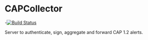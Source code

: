 CAPCollector
============
-[![Build Status](https://travis-ci.org/CAPTools/CAPCollector.svg?branch=master)](https://travis-ci.org/CAPTools/CAPCollector)

Server to authenticate, sign, aggregate and forward CAP 1.2 alerts.

